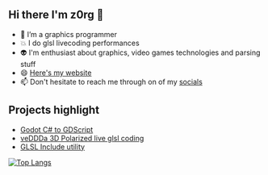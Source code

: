 ## Hi there I'm z0rg 👋 
- 🔭 I’m a graphics programmer
- 💥 I do glsl livecoding performances
- 👽️ I'm enthusiast about graphics, video games technologies and parsing stuff
- 😄 [Here's my website](https://www.z0rg.dev/)
- 📫 Don't hesitate to reach me through on of my [socials](https://linktr.ee/z0rg)

## Projects highlight
- [Godot C# to GDScript](https://github.com/seb776/CSToGDScript)
- [veDDDa 3D Polarized live glsl coding](https://github.com/seb776/veDDDa)
- [GLSL Include utility](https://github.com/seb776/GLSLIncludes)

[![Top Langs](https://github-readme-stats.vercel.app/api/top-langs/?username=seb776&layout=compact&theme=vision-friendly-dark)](https://github.com/anuraghazra/github-readme-stats)
